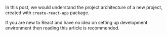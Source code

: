 In this post, we would understand the project architecture of a new project, created with `create-react-app` package.

If you are new to React and have no idea on setting up development environment then reading this article is recommended.
<!--stackedit_data:
eyJoaXN0b3J5IjpbMTQ1NzUyMDM3M119
-->
